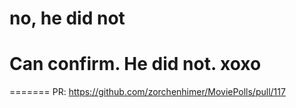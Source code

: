 # no, he did not


# Can confirm. He did not. xoxo
=======
PR: https://github.com/zorchenhimer/MoviePolls/pull/117

